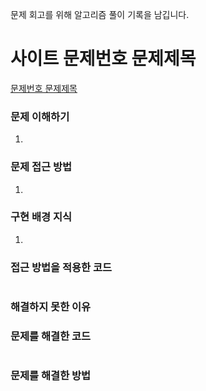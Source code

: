 문제 회고를 위해 알고리즘 풀이 기록을 남깁니다.

# 사이트 문제번호 문제제목
[문제번호 문제제목](https://www.acmicpc.net/problem/1929)

### 문제 이해하기
1. 
 
 
### 문제 접근 방법
1. 


### 구현 배경 지식
1.


### 접근 방법을 적용한 코드
```java

```

### 해결하지 못한 이유


### 문제를 해결한 코드
```java

```

### 문제를 해결한 방법

